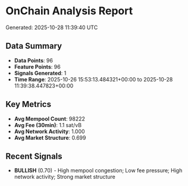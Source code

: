 # OnChain Analysis Report
Generated: 2025-10-28 11:39:40 UTC

## Data Summary
- **Data Points**: 96
- **Feature Points**: 96
- **Signals Generated**: 1
- **Time Range**: 2025-10-26 15:53:13.484321+00:00 to 2025-10-28 11:39:38.447823+00:00

## Key Metrics
- **Avg Mempool Count**: 98222
- **Avg Fee (30min)**: 1.1 sat/vB
- **Avg Network Activity**: 1.000
- **Avg Market Structure**: 0.699

## Recent Signals
- **BULLISH** (0.70) - High mempool congestion; Low fee pressure; High network activity; Strong market structure
